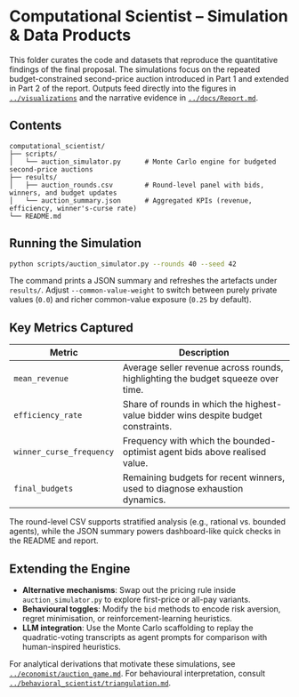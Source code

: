 # Computational Scientist – Simulation & Data Products

This folder curates the code and datasets that reproduce the quantitative findings of the final proposal. The simulations focus on the repeated budget-constrained second-price auction introduced in Part 1 and extended in Part 2 of the report. Outputs feed directly into the figures in [`../visualizations`](../visualizations) and the narrative evidence in [`../docs/Report.md`](../docs/Report.md).

## Contents

```text
computational_scientist/
├── scripts/
│   └── auction_simulator.py      # Monte Carlo engine for budgeted second-price auctions
├── results/
│   ├── auction_rounds.csv        # Round-level panel with bids, winners, and budget updates
│   └── auction_summary.json      # Aggregated KPIs (revenue, efficiency, winner's-curse rate)
└── README.md
```

## Running the Simulation

```bash
python scripts/auction_simulator.py --rounds 40 --seed 42
```

The command prints a JSON summary and refreshes the artefacts under `results/`. Adjust `--common-value-weight` to switch between purely private values (`0.0`) and richer common-value exposure (`0.25` by default).

## Key Metrics Captured

| Metric | Description |
| --- | --- |
| `mean_revenue` | Average seller revenue across rounds, highlighting the budget squeeze over time. |
| `efficiency_rate` | Share of rounds in which the highest-value bidder wins despite budget constraints. |
| `winner_curse_frequency` | Frequency with which the bounded-optimist agent bids above realised value. |
| `final_budgets` | Remaining budgets for recent winners, used to diagnose exhaustion dynamics. |

The round-level CSV supports stratified analysis (e.g., rational vs. bounded agents), while the JSON summary powers dashboard-like quick checks in the README and report.

## Extending the Engine

- **Alternative mechanisms**: Swap out the pricing rule inside `auction_simulator.py` to explore first-price or all-pay variants.
- **Behavioural toggles**: Modify the `bid` methods to encode risk aversion, regret minimisation, or reinforcement-learning heuristics.
- **LLM integration**: Use the Monte Carlo scaffolding to replay the quadratic-voting transcripts as agent prompts for comparison with human-inspired heuristics.

For analytical derivations that motivate these simulations, see [`../economist/auction_game.md`](../economist/auction_game.md). For behavioural interpretation, consult [`../behavioral_scientist/triangulation.md`](../behavioral_scientist/triangulation.md).
